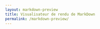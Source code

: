 ```yaml
---
layout: markdown-preview
title: Visualisateur de rendu de MarkDown
permalink: /markdown-preview/
---
```

